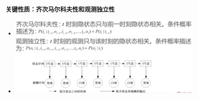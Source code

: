 ### 关键性质：齐次马尔科夫性和观测独立性

* ![image-20230407233640948](%E9%BD%90%E6%AC%A1%E9%A9%AC%E5%B0%94%E5%8F%AF%E5%A4%AB%E6%80%A7%E5%92%8C%E8%A7%82%E6%B5%8B%E7%8B%AC%E7%AB%8B%E6%80%A7.assets/image-20230407233640948.png)
* ![image-20230407233737309](%E9%BD%90%E6%AC%A1%E9%A9%AC%E5%B0%94%E5%8F%AF%E5%A4%AB%E6%80%A7%E5%92%8C%E8%A7%82%E6%B5%8B%E7%8B%AC%E7%AB%8B%E6%80%A7.assets/image-20230407233737309.png)

